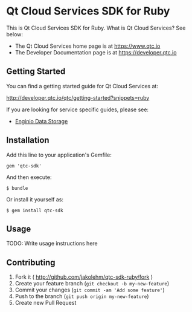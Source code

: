 # Qt Cloud Services SDK for Ruby

This is Qt Cloud Services SDK for Ruby. What is Qt Cloud Services? See below:

* The Qt Cloud Services home page is at https://www.qtc.io
* The Developer Documentation page is at https://developer.qtc.io

## Getting Started

You can find a getting started guide for Qt Cloud Services at:

http://developer.qtc.io/qtc/getting-started?snippets=ruby

If you are looking for service specific guides, please see:

* [Enginio Data Storage](http://developer.qtc.io/eds/getting-started?snippets=ruby)


## Installation

Add this line to your application's Gemfile:

    gem 'qtc-sdk'

And then execute:

    $ bundle

Or install it yourself as:

    $ gem install qtc-sdk

## Usage

TODO: Write usage instructions here

## Contributing

1. Fork it ( http://github.com/jakolehm/qtc-sdk-ruby/fork )
2. Create your feature branch (`git checkout -b my-new-feature`)
3. Commit your changes (`git commit -am 'Add some feature'`)
4. Push to the branch (`git push origin my-new-feature`)
5. Create new Pull Request
